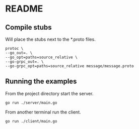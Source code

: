 # README

## Compile stubs

Will place the stubs next to the *.proto files.

```{shell}
protoc \
--go_out=. \
--go_opt=paths=source_relative \
--go-grpc_out=. \
--go-grpc_opt=paths=source_relative message/message.proto 
```
## Running the examples

From the project directory start the server.

```{shell}
go run ./server/main.go
```

From another terminal run the client.

```{shell}
go run ./client/main.go
```
